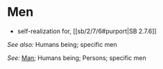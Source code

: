 # Men

* self-realization for, [[sb/2/7/6#purport|SB 2.7.6]]

*See also:* Humans being; specific men

*See:* [Man](entries/man.md); Humans being; Persons; specific men
